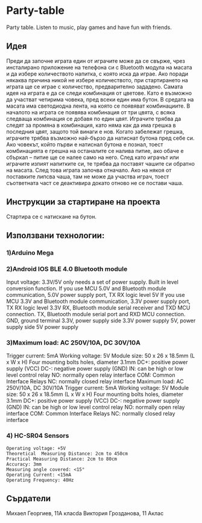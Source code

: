 # Party-table
Party table. Listen to music, play games and have fun with friends.

## Идея
Преди да започне играта един от играчите може да се свърже, чрез инсталирано приложение на телефона си с Bluetooth              модула на масата и да избере количеството напитка, с която иска да играе. Ако поради някаква причина никой не избере    количеството, при стартирането на играта ще се играе с количество, предварително зададено. Самата идея на играта е да се следи комбинация от цветове. Като е възможно да участват четирима човека, пред всеки един има бутон. В средата на масата има светодиодна лента, на която се появяват комбинациите. В началото на играта се появява комбинация от три цвята, с всяка следваща комбинация се добавя по един цвят. Играчите трябва да следят за промяна в комбинация, като няма как да има грешка в последния цвят, защото той винаги е нов. Когато забележат грешка, играчите трябва възможно най-бързо да натиснат бутона пред себе си. Ако човекът, който първи е натиснал бутона е познал, тоест комбинацията е грешна на останалите се налива питие, ако обаче е сбъркал – питие ще се налее само на него. След като играчът или играчите изпият напитките си, те трябва да поставят чашите си обратно на масата. След това играта започва отначало. Ако на някоя от поставките липсва чаша, там не може да участва играч, тоест съответната част се деактивира докато отново не се постави чаша.

## Инструкции за стартиране на проекта
Стартира се с натискане на бутон.

## Използвани технологии:
### 1)Arduino Mega
### 2)Android IOS BLE 4.0 Bluetooth module
Input voltage: 3.3V/5V only needs a set of power supply. 
Built in level conversion function. 
If you use MCU 5.0V and Bluetooth module communication, 5.0V power supply port, TX RX logic level 5V 
If you use MCU 3.3V and Bluetooth module communication, 3.3V power supply port, TX RX logic level 3.3V 
RX, Bluetooth module serial receiver and TXD MCU connection. 
TX, Bluetooth module serial port and RXD MCU connection. 
GND, ground terminal 
3.3V, power supply side 3.3V power supply 
5V, power supply side 5V power supply
### 3)Maximum load: AC 250V/10A, DC 30V/10A
Trigger current: 5mA
Working voltage: 5V
Module size: 50 x 26 x 18.5mm (L x W x H)
Four mounting bolts holes, diameter 3.1mm
DC+: positive power supply (VCC)
DC-: negative power supply (GND)
IN: can be high or low level control relay
NO: normally open relay interface
COM: Common Interface Relays
NC: normally closed relay interface
Maximum load: AC 250V/10A, DC 30V/10A
Trigger current: 5mA
Working voltage: 5V
Module size: 50 x 26 x 18.5mm (L x W x H)
Four mounting bolts holes, diameter 3.1mm
DC+: positive power supply (VCC)
DC-: negative power supply (GND)
IN: can be high or low level control relay
NO: normally open relay interface
COM: Common Interface Relays
NC: normally closed relay interface
### 4) HC-SR04 Sensors
    Operating voltage: +5V
    Theoretical  Measuring Distance: 2cm to 450cm
    Practical Measuring Distance: 2cm to 80cm
    Accuracy: 3mm
    Measuring angle covered: <15°
    Operating Current: <15mA
    Operating Frequency: 40Hz


## Сърдатели
Михаел Георгиев, 11A класda
Виктория Грозданова, 11 Аклас
